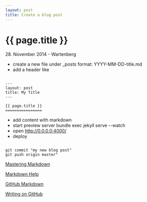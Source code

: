 ```yaml
---
layout: post
title: Create a blog post
---
```


{{ page.title }}
================

<p class="meta">28. November 2014 - Wartenberg</p>


* create a new file under _posts format: YYYY-MM-DD-title.md
* add a header like

<pre class="terminal"><code>
---
layout: post
title: My Title
---

{{ page.title }}
================
</code></pre>

* add content with markdown
* start preview server bundle exec jekyll serve --watch
* open http://0.0.0.0:4000/
* deploy
<pre class="terminal"><code>
git commit "my new blog post"
git push origin master"
</code></pre>
[Mastering Markdown](https://guides.github.com/features/mastering-markdown/)

[Markdown Help](https://help.github.com/articles/markdown-basics)

[GitHub Markdown](https://help.github.com/articles/github-flavored-markdown)

[Writing on GitHub](https://help.github.com/articles/writing-on-github)


